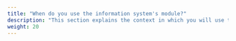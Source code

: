 ```yaml
---
title: "When do you use the information system's module?"
description: "This section explains the context in which you will use the Information System module"
weight: 20
---
```


